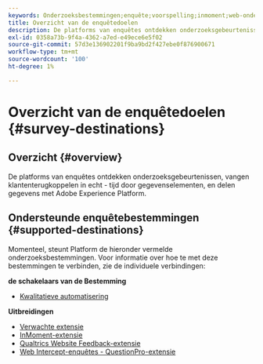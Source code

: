 ```yaml
---
keywords: Onderzoeksbestemmingen;enquête;voorspelling;inmoment;web-onderscheppingsenquêtes;qualtriciteiten
title: Overzicht van de enquêtedoelen
description: De platforms van enquêtes ontdekken onderzoeksgebeurtenissen, vangen klantenterugkoppelen in echt - tijd door gegevenselementen, en delen gegevens met Adobe Experience Platform.
exl-id: 0358a73b-9f4a-4362-a7ed-e49ece6e5f02
source-git-commit: 57d3e136902201f9ba9bd2f427ebe0f876900671
workflow-type: tm+mt
source-wordcount: '100'
ht-degree: 1%

---
```


# Overzicht van de enquêtedoelen {#survey-destinations}

## Overzicht {#overview}

De platforms van enquêtes ontdekken onderzoeksgebeurtenissen, vangen klantenterugkoppelen in echt - tijd door gegevenselementen, en delen gegevens met Adobe Experience Platform.

## Ondersteunde enquêtebestemmingen {#supported-destinations}

Momenteel, steunt Platform de hieronder vermelde onderzoeksbestemmingen. Voor informatie over hoe te met deze bestemmingen te verbinden, zie de individuele verbindingen:

**de schakelaars van de Bestemming**

* [Kwalitatieve automatisering](./qualtrics-automations.md)

**Uitbreidingen**

* [Verwachte extensie](./foresee.md)
* [InMoment-extensie](./inmoment.md)
* [Qualtrics Website Feedback-extensie](./qualtrics.md)
* [Web Intercept-enquêtes - QuestionPro-extensie](./web-intercept-surveys.md)
